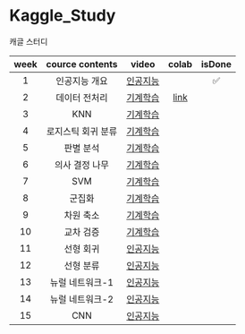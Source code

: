# Kaggle_Study
캐글 스터디

| week | cource contents | video | colab |isDone|
|:----:|:----:|:----:|:----:|:----:|
|1| 인공지능 개요 | [인공지능](https://youtu.be/o_nrr0ZnvCg)| |✅|
|2| 데이터 전처리 | [기계학습](https://youtu.be/gVdkxfYQtG0)|[link](kaggleStudy_week02.ipynb)|
|3| KNN | [기계학습](https://youtu.be/siYSp7pnHDA)|
|4| 로지스틱 회귀 분류 | [기계학습](https://youtu.be/uT3hiE7xUtE)|
|5| 판별 분석 | [기계학습](https://youtu.be/geIlsP8aPvg)|
|6| 의사 결정 나무 | [기계학습](https://youtu.be/CC96qKl6etU)|
|7| SVM | [기계학습](https://youtu.be/7kvkkjkloKQ)|
|8| 군집화 | [기계학습](https://youtu.be/gGX9YwRcvQc)|
|9| 차원 축소 | [기계학습](https://youtu.be/M_0Lcw2yAM0)|
|10| 교차 검증 | [기계학습](https://youtu.be/P8-1F5Z1050)|
|11| 선형 회귀 | [인공지능](https://youtu.be/4pKWmvUY3FE)|
|12| 선형 분류 | [인공지능](https://youtu.be/jv0OE1SRsX4)|
|13| 뉴럴 네트워크-1 | [인공지능](https://youtu.be/d0K4pW1ShXc)|
|14| 뉴럴 네트워크-2 | [인공지능](https://youtu.be/d0K4pW1ShXc)|
|15| CNN | [인공지능](https://youtu.be/8ZEDKm9-Zys)|
